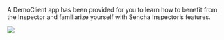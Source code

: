 A DemoClient app has been provided for you to learn how to benefit from the Inspector and familiarize 
yourself with Sencha Inspector’s features. 

<img src="resources/images/inspector/default.jpg"/>